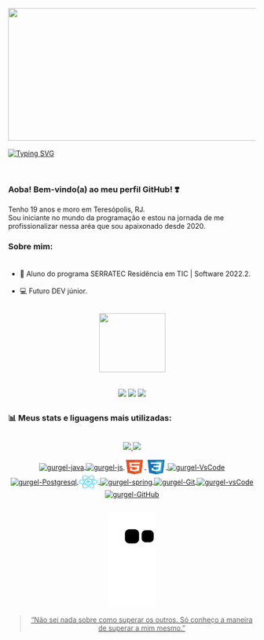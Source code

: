 <img src="https://user-images.githubusercontent.com/110734237/205359846-83bf0651-fd7e-45ff-af4d-f5a465e684d7.gif" width="1000" height="270"/>


[![Typing SVG](https://readme-typing-svg.herokuapp.com/?color=ff91a4&size=35&center=true&vCenter=true&width=1000&lines=Bem-vindo+ao+meu+perfil+do+Github!;Welcome+to+my+Github+profile!;Bienvenue+sur+mon+profil+Github!;¡Bienvenido+a+mi+perfil+de+Github!;Benvenuto+nel+mio+profilo+Github!;Willkommen+auf+meinem+Github-Profil!;Добро+пожаловать+в+мой+профиль+на+Github!;私のGithubプロフィールへようこそ！)](https://git.io/typing-svg)

<img src="https://user-images.githubusercontent.com/110734237/205373104-77859c59-0710-4dd8-9629-a43dd26483c4.jpg" width="1200" height="1"/>



### Aoba! Bem-vindo(a) ao meu perfil GitHub! ❣️
Tenho 19 anos e moro em Teresópolis, RJ.</br>
Sou iniciante no mundo da programação e estou na jornada de me profissionalizar nessa aréa que sou apaixonado desde 2020.


### Sobre mim:<br/><br/>
- 🍂 Aluno do programa SERRATEC Residência em TIC | Software 2022.2. <br/><br/>
- 💻 Futuro DEV júnior.
<br/>



<div align="center">
<img src="https://user-images.githubusercontent.com/110734237/205339657-76075de5-d829-49a7-a098-8a6761b81794.gif" width="135" height="120"/>
<br/><br/>

    
<a href="https://instagram.com/_gurgel.fabio" target="_blank"><img src="https://img.shields.io/badge/-Instagram-%23E4405F?style=for-the-badge&logo=instagram&logoColor=white" target="_blank"></a>
  <a href = "mailto:fabio_cc_gurgel@gmail.com"><img src="https://img.shields.io/badge/-Gmail-%23333?style=for-the-badge&logo=gmail&logoColor=white" target="_blank"></a>
  <a href="https://www.linkedin.com/in/f%C3%A1bio-gurgel-6b6b17240/" target="_blank"><img src="https://img.shields.io/badge/-LinkedIn-%230077B5?style=for-the-badge&logo=linkedin&logoColor=white" target="_blank"></a>
</div>

##

###  📊 Meus stats e liguagens mais utilizadas:<br/>
<br/>

<div align="center">

 <a href="https://github.com/Fabio-Gurgel">
 <img height="165em" src="https://github-readme-stats.vercel.app/api?username=Fabio-Gurgel&show_icons=true&theme=aura_dark&include_all_commits=true&count_private=true&hide_border=true&bg_color=0D1117"/>
 <img height="165em" src="https://github-readme-stats.vercel.app/api/top-langs/?username=Fabio-Gurgel&layout=compact&langs_count=7&theme=aura_dark&hide_border=true&bg_color=0D1117"/>
 
 </div>


<div style="display: inline_block" align="center"><br>
    <img align="center" alt="gurgel-java" height="30" width="40" src="https://cdn.jsdelivr.net/gh/devicons/devicon/icons/java/java-original.svg" width="40" height="40"/> 
    
   <img align="center" alt="gurgel-js" height="30" width="40" src="https://cdn.jsdelivr.net/gh/devicons/devicon/icons/javascript/javascript-original.svg" width="40" height="40"/> 
    
  <img align="center" alt="gurgel-HTML" height="30" width="40" src="https://raw.githubusercontent.com/devicons/devicon/master/icons/html5/html5-original.svg"> 
    
  <img align="center" alt="gurgel-CSS" height="30" width="40" src="https://raw.githubusercontent.com/devicons/devicon/master/icons/css3/css3-original.svg">
    
  <img align="center" alt="gurgel-VsCode" height="30" width="40" src="https://cdn.jsdelivr.net/gh/devicons/devicon/icons/vscode/vscode-original.svg" width="40" height="40"/>
    
<img align="center" alt="gurgel-Postgresql" height="30" width="40" src="https://cdn.jsdelivr.net/gh/devicons/devicon/icons/postgresql/postgresql-original.svg" width="40" height="40"/>

<img align="center" alt="gurgel-react" height="30" width="40" src="https://raw.githubusercontent.com/devicons/devicon/master/icons/react/react-original.svg" width="40" height="40"/>

<img align="center" alt="gurgel-spring" height="30" width="40" src="https://cdn.jsdelivr.net/gh/devicons/devicon/icons/spring/spring-original.svg" width="40" height="40"/>

<img align="center" alt="gurgel-Git" height="30" width="40" src="https://cdn.jsdelivr.net/gh/devicons/devicon/icons/git/git-original.svg" width="30" height="30"/>

<img align="center" alt="gurgel-vsCode" height="30" width="40" src="https://cdn.jsdelivr.net/gh/devicons/devicon/icons/vscode/vscode-original.svg" width="30" height="30"/>
    
<img align="center" alt="gurgel-GitHub" height="30" width="40" src="https://cdn.jsdelivr.net/gh/devicons/devicon/icons/github/github-original.svg" width="30" height="30"/>



##

![Snake gif](https://github.com/Fabio-Gurgel/Fabio-Gurgel/blob/output/github-contribution-grid-snake.svg)


 
>“Não sei nada sobre como superar os outros. Só conheço a maneira de superar a mim mesmo.”
 </div>
 
</div>
    
    
    
 <!--
   ### 📅 Histórico de commits:
 ![Snake gif](https://github.com/Fabio-Gurgel/Fabio-Gurgel/blob/output/github-contribution-grid-snake.svg)
 
<div align="center">

<img src="https://user-images.githubusercontent.com/110734237/197423837-eca6dfa6-0b21-4cc0-a450-125eaf5da07b.gif" width="80" height="80"/>
<img src="https://user-images.githubusercontent.com/110734237/197424693-6364803b-5f8c-42fe-8b38-763d94bfa498.gif" width="80" height="80"/>
<img src="https://user-images.githubusercontent.com/110734237/197424720-39331881-f8c8-46a4-8e94-a3c5942d2adf.gif" width="80" height="80"/>
<img src="https://user-images.githubusercontent.com/110734237/197424780-b60df1b4-3d0c-4d78-a188-e58de50ca5b4.gif" width="80" height="80"/>


 <a href="https://github.com/Fabio-Gurgel/github-readme-activity-graph"><img alt="Gurgel's Activity Graph" src="https://activity-graph.herokuapp.com/graph?username=Fabio-Gurgel&bg_color=0D1117&color=B94CF7&line=F74CC3&point=62FFFC&hide_border=true" /></a>
 
</div>

 -->

